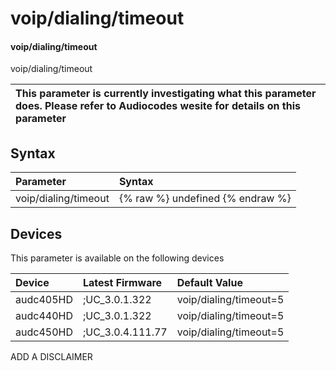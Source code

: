 ﻿---
description: voip/dialing/timeout
search: false
---

# voip/dialing/timeout

#### voip/dialing/timeout

voip/dialing/timeout


| This parameter is currently investigating what this parameter does. Please refer to Audiocodes wesite for details on this parameter | 
| :--- |

## Syntax
| Parameter | Syntax |
| :--- | :--- |
|voip/dialing/timeout | {% raw %} undefined {% endraw %}|

## Devices
This parameter is available on the following devices

| Device | Latest Firmware | Default Value |
|:---|:---|:---|
| audc405HD | ;UC_3.0.1.322 | voip/dialing/timeout=5 
| audc440HD | ;UC_3.0.1.322 | voip/dialing/timeout=5 
| audc450HD | ;UC_3.0.4.111.77 | voip/dialing/timeout=5 

ADD A DISCLAIMER
